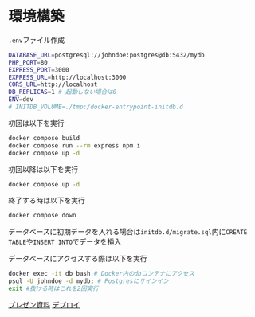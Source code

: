 # 環境構築

`.env`ファイル作成

```sh
DATABASE_URL=postgresql://johndoe:postgres@db:5432/mydb
PHP_PORT=80
EXPRESS_PORT=3000
EXPRESS_URL=http://localhost:3000
CORS_URL=http://localhost
DB_REPLICAS=1 # 起動しない場合は0
ENV=dev
# INITDB_VOLUME=./tmp:/docker-entrypoint-initdb.d
```

初回は以下を実行

```sh
docker compose build
docker compose run --rm express npm i
docker compose up -d
```

初回以降は以下を実行

```sh
docker compose up -d
```

終了する時は以下を実行

```sh
docker compose down
```

データベースに初期データを入れる場合は`initdb.d/migrate.sql`内に`CREATE TABLE`や`INSERT INTO`でデータを挿入

データベースにアクセスする際は以下を実行

```bash
docker exec -it db bash # Docker内のdbコンテナにアクセス
psql -U johndoe -d mydb; # Postgresにサインイン
exit #抜ける時はこれを2回実行
```

[プレゼン資料](https://www.canva.com/design/DAGZ5m0Y200/QDnxNZIqU0GesFgHHvvMeA/view?utm_content=DAGZ5m0Y200&utm_campaign=designshare&utm_medium=link2&utm_source=uniquelinks&utlId=hebfd886429)
[デプロイ](https://ocean-forum.onrender.com)